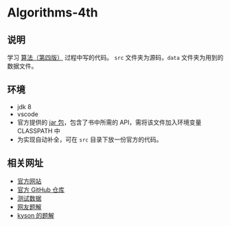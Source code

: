 # Algorithms-4th

## 说明
学习 [算法（第四版）](https://book.douban.com/subject/19952400/) 过程中写的代码。
`src` 文件夹为源码，`data` 文件夹为用到的数据文件。

## 环境
* jdk 8
* vscode
* 官方提供的 [jar 包](https://algs4.cs.princeton.edu/code/algs4.jar)，包含了书中所需的 API，需将该文件加入环境变量 CLASSPATH 中
* 为实现自动补全，可在 `src` 目录下放一份官方的代码。

## 相关网址
* [官方网站](https://algs4.cs.princeton.edu/code/)
* [官方 GitHub 仓库](https://github.com/kevin-wayne/algs4)
* [测试数据](https://algs4.cs.princeton.edu/code/algs4-data.zip)
* [网友题解](https://github.com/jimmysuncpt/Algorithms)
* [kyson 的题解](https://www.jianshu.com/u/24d715499bcf)